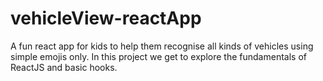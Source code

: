 # vehicleView-reactApp
A fun react app for kids to help them recognise all kinds of vehicles using simple emojis only.
In this project we get to explore the fundamentals of ReactJS and basic hooks.
